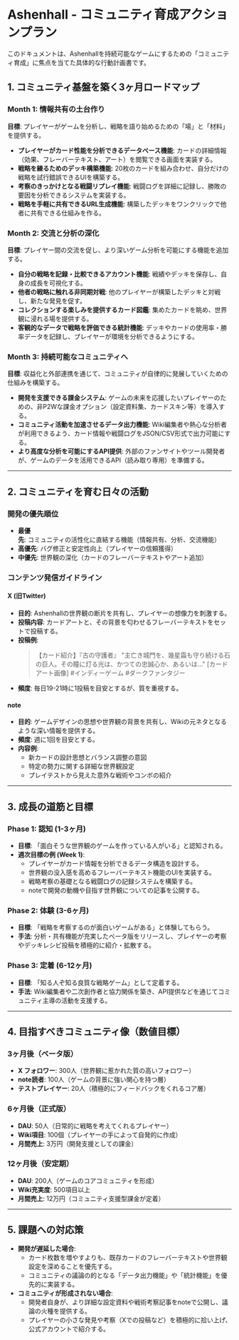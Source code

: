 # Ashenhall - コミュニティ育成アクションプラン

このドキュメントは、Ashenhallを持続可能なゲームにするための「コミュニティ育成」に焦点を当てた具体的な行動計画書です。

## 1. コミュニティ基盤を築く3ヶ月ロードマップ

### Month 1: 情報共有の土台作り
**目標**: プレイヤーがゲームを分析し、戦略を語り始めるための「場」と「材料」を提供する。

- **プレイヤーがカード性能を分析できるデータベース機能**: カードの詳細情報（効果、フレーバーテキスト、アート）を閲覧できる画面を実装する。
- **戦略を練るためのデッキ構築機能**: 20枚のカードを組み合わせ、自分だけの戦略を試行錯誤できるUIを構築する。
- **考察のきっかけとなる戦闘リプレイ機能**: 戦闘ログを詳細に記録し、勝敗の要因を分析できるシステムを実装する。
- **戦略を手軽に共有できるURL生成機能**: 構築したデッキをワンクリックで他者に共有できる仕組みを作る。

### Month 2: 交流と分析の深化
**目標**: プレイヤー間の交流を促し、より深いゲーム分析を可能にする機能を追加する。

- **自分の戦略を記録・比較できるアカウント機能**: 戦績やデッキを保存し、自身の成長を可視化する。
- **他者の戦略に触れる非同期対戦**: 他のプレイヤーが構築したデッキと対戦し、新たな発見を促す。
- **コレクションする楽しみを提供するカード図鑑**: 集めたカードを眺め、世界観に浸れる場を提供する。
- **客観的なデータで戦略を評価できる統計機能**: デッキやカードの使用率・勝率データを記録し、プレイヤーが環境を分析できるようにする。

### Month 3: 持続可能なコミュニティへ
**目標**: 収益化と外部連携を通じて、コミュニティが自律的に発展していくための仕組みを構築する。

- **開発を支援できる課金システム**: ゲームの未来を応援したいプレイヤーのための、非P2Wな課金オプション（設定資料集、カードスキン等）を導入する。
- **コミュニティ活動を加速させるデータ出力機能**: Wiki編集者や熱心な分析者が利用できるよう、カード情報や戦闘ログをJSON/CSV形式で出力可能にする。
- **より高度な分析を可能にするAPI提供**: 外部のファンサイトやツール開発者が、ゲームのデータを活用できるAPI（読み取り専用）を準備する。

---

## 2. コミュニティを育む日々の活動

### 開発の優先順位
- **最優先**: コミュニティの活性化に直結する機能（情報共有、分析、交流機能）
- **高優先**: バグ修正と安定性向上（プレイヤーの信頼獲得）
- **中優先**: 世界観の深化（カードのフレーバーテキストやアート追加）

### コンテンツ発信ガイドライン

#### X (旧Twitter)
- **目的**: Ashenhallの世界観の断片を共有し、プレイヤーの想像力を刺激する。
- **投稿内容**: カードアートと、その背景を匂わせるフレーバーテキストをセットで投稿する。
- **投稿例**:
  > 【カード紹介】『古の守護者』
  > "主亡き城門を、幾星霜も守り続ける石の巨人。その瞳に灯る光は、かつての忠誠心か、あるいは…"
  > [カードアート画像]
  > #インディーゲーム #ダークファンタジー
- **頻度**: 毎日19-21時に1投稿を目安とするが、質を重視する。

#### note
- **目的**: ゲームデザインの思想や世界観の背景を共有し、Wikiの元ネタとなるような深い情報を提供する。
- **頻度**: 週に1回を目安とする。
- **内容例**:
  - 新カードの設計思想とバランス調整の意図
  - 特定の勢力に関する詳細な世界観設定
  - プレイテストから見えた意外な戦術やコンボの紹介

---

## 3. 成長の道筋と目標

### Phase 1: 認知 (1-3ヶ月)
- **目標**: 「面白そうな世界観のゲームを作っている人がいる」と認知される。
- **週次目標の例 (Week 1)**:
  - プレイヤーがカード情報を分析できるデータ構造を設計する。
  - 世界観の没入感を高めるフレーバーテキスト機能のUIを実装する。
  - 戦略考察の基礎となる戦闘ログの記録システムを構築する。
  - noteで開発の動機や目指す世界観についての記事を公開する。

### Phase 2: 体験 (3-6ヶ月)
- **目標**: 「戦略を考察するのが面白いゲームがある」と体験してもらう。
- **手法**: 分析・共有機能が充実したベータ版をリリースし、プレイヤーの考察やデッキレシピ投稿を積極的に紹介・拡散する。

### Phase 3: 定着 (6-12ヶ月)
- **目標**: 「知る人ぞ知る良質な戦略ゲーム」として定着する。
- **手法**: Wiki編集者や二次創作者と協力関係を築き、API提供などを通じてコミュニティ主導の活動を支援する。

---

## 4. 目指すべきコミュニティ像（数値目標）

### 3ヶ月後（ベータ版）
- **X フォロワー**: 300人（世界観に惹かれた質の高いフォロワー）
- **note読者**: 100人（ゲームの背景に強い関心を持つ層）
- **テストプレイヤー**: 20人（積極的にフィードバックをくれるコア層）

### 6ヶ月後（正式版）
- **DAU**: 50人（日常的に戦略を考えてくれるプレイヤー）
- **Wiki項目**: 100個（プレイヤーの手によって自発的に作成）
- **月間売上**: 3万円（開発支援としての課金）

### 12ヶ月後（安定期）
- **DAU**: 200人（ゲームのコアコミュニティを形成）
- **Wiki充実度**: 500項目以上
- **月間売上**: 12万円（コミュニティ支援型課金が定着）

---

## 5. 課題への対応策

- **開発が遅延した場合**:
  - カード枚数を増やすよりも、既存カードのフレーバーテキストや世界観設定を深めることを優先する。
  - コミュニティの議論の的となる「データ出力機能」や「統計機能」を優先的に実装する。
- **コミュニティが形成されない場合**:
  - 開発者自身が、より詳細な設定資料や戦術考察記事をnoteで公開し、議論の火種を提供する。
  - プレイヤーの小さな発見や考察（Xでの投稿など）を積極的に拾い上げ、公式アカウントで紹介する。
